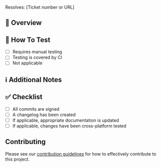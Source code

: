 Resolves: [Ticket number or URL]

## 📝 Overview

<!-- Provide a high-level summary and your thought process for the work that went into this PR. -->

## 🧪 How To Test

<!-- Choose one of the following -->

- [ ] Requires manual testing
- [ ] Testing is covered by CI
- [ ] Not applicable

<!-- If manually testing is required, please describe steps -->

## ℹ️ Additional Notes

<!-- Notes for reviewers, flags, feature gates, rollout considerations, etc. -->

## ✅ Checklist

- [ ] All commits are signed
- [ ] A changelog has been created
- [ ] If applicable, appropriate documentation is updated
- [ ] If applicable, changes have been cross-platform tested

## Contributing

Please see our [contribution guidelines](./CONTRIBUTING.md) for how to effectively contribute to this project.
